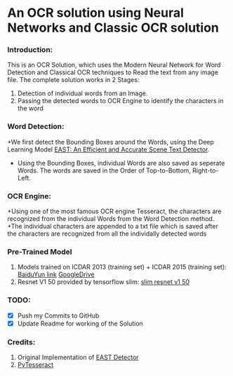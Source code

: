 # An OCR solution using Neural Networks and Classic OCR solution 
### Introduction:
This is an OCR Solution, which uses the Modern Neural Network for Word Detection and Classical OCR techniques to Read the text from any image file. The complete solution works in 2 Stages:
1. Detection of individual words from an Image.
2. Passing the detected words to OCR Engine to identify the characters in the word

### Word Detection:
+We first detect the Bounding Boxes around the Words, using the Deep Learning Model [EAST: An Efficient and Accurate Scene Text Detector](https://arxiv.org/abs/1704.03155v2).
+ Using the Bounding Boxes, individual Words are also saved as seperate Words. The words are saved in the Order of Top-to-Bottom, Right-to-Left.

### OCR Engine:
+Using one of the most famous OCR engine Tesseract, the characters are recognized from the individual Words from the Word Detection method.
+The individual characters are appended to a txt file which is saved after the characters are recognized from all the individally detected words

### Pre-Trained Model
1. Models trained on ICDAR 2013 (training set) + ICDAR 2015 (training set): [BaiduYun link](http://pan.baidu.com/s/1jHWDrYQ) [GoogleDrive](https://drive.google.com/open?id=0B3APw5BZJ67ETHNPaU9xUkVoV0U)
2. Resnet V1 50 provided by tensorflow slim: [slim resnet v1 50](http://download.tensorflow.org/models/resnet_v1_50_2016_08_28.tar.gz)

### TODO:
- [x] Push my Commits to GitHub
- [x] Update Readme for working of the Solution

### Credits:
1. Original Implementation of [EAST Detector](https://github.com/argman/EAST)
2. [PyTesseract](https://pypi.org/project/pytesseract/)
